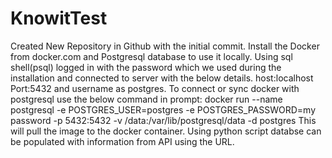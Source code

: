 # KnowitTest
Created New Repository in Github with the initial commit.
Install the Docker from docker.com and Postgresql database to use it locally.
Using sql shell(psql) logged in with the password which we used during the installation and connected to server with the below details.
host:localhost Port:5432 and username as postgres.
To connect or sync docker with postgresql use the below command in prompt:
docker run --name postgresql -e POSTGRES_USER=postgres -e POSTGRES_PASSWORD=my password -p 5432:5432 -v /data:/var/lib/postgresql/data -d postgres
This will pull the image to the docker container. 
Using python script databse can be populated with information from API using the URL.

